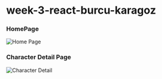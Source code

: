 # week-3-react-burcu-karagoz

### HomePage
![Home Page](https://user-images.githubusercontent.com/33669461/126049537-8bae078c-b9e6-469d-9b2d-9c74be4f5d59.png)


### Character Detail Page
![Character Detail](https://user-images.githubusercontent.com/33669461/126049424-5d2a6956-a155-40c9-a747-c703b4dad66c.png)
